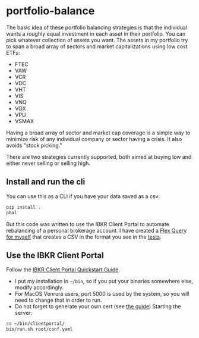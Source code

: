 
# portfolio-balance
The basic idea of these portfolio balancing strategies is that the individual wants a roughly equal investment in each asset in their portfolio.
You can pick whatever collection of assets you want.
The assets in my portfolio try to span a broad array of sectors and market capitalizations using low cost ETFs:
- FTEC
- VAW
- VCR
- VDC
- VHT
- VIS
- VNQ
- VOX
- VPU
- VSMAX

Having a broad array of sector and market cap coverage is a simple way to minimize risk of any individual company or sector having a crisis.
It also avoids "stock picking."

There are two strategies currently supported, both aimed at buying low and either never selling or selling high.

## Install and run the cli
You can use this as a CLI if you have your data saved as a csv:
```bash
pip install .
pbal
```

But this code was written to use the IBKR Client Portal to automate rebalancing of a personal brokerage account.
I have created a [Flex Query for myself](https://portal.interactivebrokers.com/AccountManagement/AmAuthentication?action=RM_FLEX_QUERIES) that creates a CSV in the format you see in the [tests](./tests/data).

## Use the IBKR Client Portal
Follow the [IBKR Client Portal Quickstart Guide](https://interactivebrokers.github.io/cpwebapi/quickstart).
- I put my installation in `~/bin`, so if you put your binaries somewhere else, modify accordingly.
- For MacOS Venrura users, port 5000 is used by the system, so you will need to change that in order to run.
- Do not forget to generate your own cert (see [the guide](https://interactivebrokers.github.io/cpwebapi/use-cases#invalid-ssl-certificate))
Starting the server:
```bash
cd ~/bin/clientportal/
bin/run.sh root/conf.yaml
```

